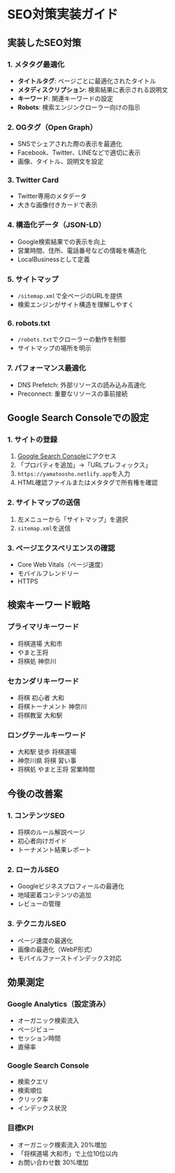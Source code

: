 # SEO対策実装ガイド

## 実装したSEO対策

### 1. メタタグ最適化
- **タイトルタグ**: ページごとに最適化されたタイトル
- **メタディスクリプション**: 検索結果に表示される説明文
- **キーワード**: 関連キーワードの設定
- **Robots**: 検索エンジンクローラー向けの指示

### 2. OGタグ（Open Graph）
- SNSでシェアされた際の表示を最適化
- Facebook、Twitter、LINEなどで適切に表示
- 画像、タイトル、説明文を設定

### 3. Twitter Card
- Twitter専用のメタデータ
- 大きな画像付きカードで表示

### 4. 構造化データ（JSON-LD）
- Google検索結果での表示を向上
- 営業時間、住所、電話番号などの情報を構造化
- LocalBusinessとして定義

### 5. サイトマップ
- `/sitemap.xml`で全ページのURLを提供
- 検索エンジンがサイト構造を理解しやすく

### 6. robots.txt
- `/robots.txt`でクローラーの動作を制御
- サイトマップの場所を明示

### 7. パフォーマンス最適化
- DNS Prefetch: 外部リソースの読み込み高速化
- Preconnect: 重要なリソースの事前接続

## Google Search Consoleでの設定

### 1. サイトの登録
1. [Google Search Console](https://search.google.com/search-console/)にアクセス
2. 「プロパティを追加」→「URLプレフィックス」
3. `https://yamatoosho.netlify.app`を入力
4. HTML確認ファイルまたはメタタグで所有権を確認

### 2. サイトマップの送信
1. 左メニューから「サイトマップ」を選択
2. `sitemap.xml`を送信

### 3. ページエクスペリエンスの確認
- Core Web Vitals（ページ速度）
- モバイルフレンドリー
- HTTPS

## 検索キーワード戦略

### プライマリキーワード
- 将棋道場 大和市
- やまと王将
- 将棋処 神奈川

### セカンダリキーワード
- 将棋 初心者 大和
- 将棋トーナメント 神奈川
- 将棋教室 大和駅

### ロングテールキーワード
- 大和駅 徒歩 将棋道場
- 神奈川県 将棋 習い事
- 将棋処 やまと王将 営業時間

## 今後の改善案

### 1. コンテンツSEO
- 将棋のルール解説ページ
- 初心者向けガイド
- トーナメント結果レポート

### 2. ローカルSEO
- Googleビジネスプロフィールの最適化
- 地域密着コンテンツの追加
- レビューの管理

### 3. テクニカルSEO
- ページ速度の最適化
- 画像の最適化（WebP形式）
- モバイルファーストインデックス対応

## 効果測定

### Google Analytics（設定済み）
- オーガニック検索流入
- ページビュー
- セッション時間
- 直帰率

### Google Search Console
- 検索クエリ
- 検索順位
- クリック率
- インデックス状況

### 目標KPI
- オーガニック検索流入 20%増加
- 「将棋道場 大和市」で上位10位以内
- お問い合わせ数 30%増加

